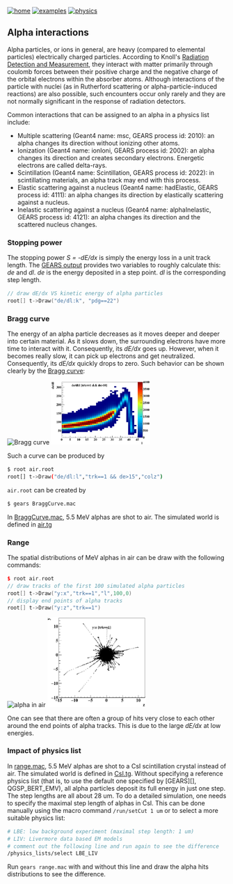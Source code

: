 [![home](https://img.shields.io/badge/gears-home-blue?style=flat)](../../..)
[![examples](https://img.shields.io/badge/gears-examples-green?style=flat)](../..)
[![physics](https://img.shields.io/badge/physics-processes-red?style=flat)](..)

## Alpha interactions

Alpha particles, or ions in general, are heavy (compared to elemental particles) electrically charged particles. According to Knoll's [Radiation Detection and Measurement](https://www.amazon.com/dp/0470131489), they interact with matter primarily through coulomb forces between their positive charge and the negative charge of the orbital electrons within the absorber atoms. Although interactions of the particle with nuclei (as in Rutherford scattering or alpha-particle-induced reactions) are also possible, such encounters occur only rarely and they are not normally significant in the response of radiation detectors.

Common interactions that can be assigned to an alpha in a physics list include:

- Multiple scattering (Geant4 name: msc, GEARS process id: 2010): an alpha changes its direction without ionizing other atoms.
- Ionization (Geant4 name: ionIoni, GEARS process id: 2002): an alpha changes its direction and creates secondary electrons. Energetic electrons are called delta-rays.
- Scintillation (Geant4 name: Scintillation, GEARS process id: 2022): in scintillating materials, an alpha track may end with this process.
- Elastic scattering against a nucleus (Geant4 name: hadElastic, GEARS process id: 4111): an alpha changes its direction by elastically scattering against a nucleus.
- Inelastic scattering against a nucleus (Geant4 name: alphaInelastic, GEARS process id: 4121): an alpha changes its direction and the scattered nucleus changes.

### Stopping power

The stopping power _S = -dE/dx_ is simply the energy loss in a unit track length. The [GEARS output](../../output#step-point) provides two variables to roughly calculate this: _de_ and _dl_. _de_ is the energy deposited in a step point. _dl_ is the corresponding step length.

```cpp
// draw dE/dx VS kinetic energy of alpha particles
root[] t->Draw("de/dl:k", "pdg==22")
```

### Bragg curve

The energy of an alpha particle decreases as it moves deeper and deeper into certain material. As it slows down, the surrounding electrons have more time to interact with it. Consequently, its _dE/dx_ goes up. However, when it becomes really slow, it can pick up electrons and get neutralized. Consequently, its _dE/dx_ quickly drops to zero. Such behavior can be shown clearly by the [Bragg curve](https://en.wikipedia.org/wiki/Bragg_peak):

<img src="https://upload.wikimedia.org/wikipedia/commons/d/df/Bragg_Curve_for_Alphas_in_Air.png" alt="Bragg curve" style="width:45%">
<img src="dedl.png" alt="simulated Bragg curve" style="width:45%">

Such a curve can be produced by

```sh
$ root air.root
root[] t->Draw("de/dl:l","trk==1 && de>15","colz")
```

`air.root` can be created by

```sh
$ gears BraggCurve.mac
```

In [BraggCurve.mac]({{site.file}}/examples/physics/alpha/BraggCurve.mac), 5.5 MeV alphas are shot to air. The simulated world is defined in [air.tg]({{site.file}}/examples/physics/alpha/air.tg)

### Range

The spatial distributions of MeV alphas in air can be draw with the following commands:

```cpp
$ root air.root
// draw tracks of the first 100 simulated alpha particles
root[] t->Draw("y:x","trk==1","l",100,0)
// display end points of alpha tracks
root[] t->Draw("y:z","trk==1")
```

<img src="http://physino.xyz/assets/ainair.png" alt="alpha in air" style="width:45%">
<img src="endpoints.png" alt="end points of alpha tracks" style="width:45%">

One can see that there are often a group of hits very close to each other around the end points of alpha tracks. This is due to the large _dE/dx_ at low energies.

### Impact of physics list

In [range.mac]({{site.file}}/examples/physics/alpha/range.mac), 5.5 MeV alphas are shot to a CsI scintillation crystal instead of air. The simulated world is defined in [CsI.tg]({{site.file}}/examples/physics/alpha/CsI.tg). Without specifying a reference physics list (that is, to use the default one specified by [GEARS][], QGSP_BERT_EMV), all alpha particles deposit its full energy in just one step. The step lengths are all about 28 um. To do a detailed simulation, one needs to specify the maximal step length of alphas in CsI. This can be done manually using the macro command `/run/setCut 1 um` or to select a more suitable physics list:

```sh
# LBE: low background experiment (maximal step length: 1 um)
# LIV: Livermore data based EM models
# comment out the following line and run again to see the difference
/physics_lists/select LBE_LIV
```

Run `gears range.mac` with and without this line and draw the alpha hits distributions to see the difference.
